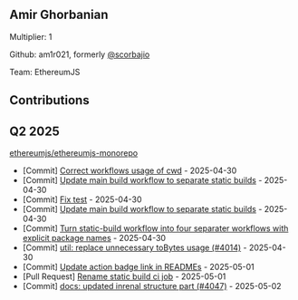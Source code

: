 
## Amir Ghorbanian
Multiplier: 1

Github: am1r021, formerly [@scorbajio](https://github.com/scorbajio)

Team: EthereumJS

## Contributions

## Q2 2025

[ethereumjs/ethereumjs-monorepo](https://github.com/ethereumjs/ethereumjs-monorepo)
* [Commit] [Correct workflows usage of cwd](https://github.com/ethereumjs/ethereumjs-monorepo/commit/f69c74e974138ae6018751e242cf6779b7b451fe) - 2025-04-30
* [Commit] [Update main build workflow to separate static builds](https://github.com/ethereumjs/ethereumjs-monorepo/commit/1486a1f0b5e3e6febf401d2c6ec14f332d3f8d34) - 2025-04-30
* [Commit] [Fix test](https://github.com/ethereumjs/ethereumjs-monorepo/commit/cd8342b105a0f67f20ebc3d825292afc98e97ae5) - 2025-04-30
* [Commit] [Update main build workflow to separate static builds](https://github.com/ethereumjs/ethereumjs-monorepo/commit/e28e769e9106d998db143b6385cfb20ea11e4fec) - 2025-04-30
* [Commit] [Turn static-build workflow into four separater workflows with explicit package names](https://github.com/ethereumjs/ethereumjs-monorepo/commit/574d73c5a6aa27b48612263206a11aa8f4fb0884) - 2025-04-30
* [Commit] [util: replace unnecessary toBytes usage (#4014)](https://github.com/ethereumjs/ethereumjs-monorepo/commit/c6deb4e6af67d3fe077416e3bd7903f7cc1d7c5a) - 2025-04-30
* [Commit] [Update action badge link in READMEs](https://github.com/ethereumjs/ethereumjs-monorepo/commit/d8b71a75fb36fdb1dc5c149ecbef2e1b781b49a6) - 2025-05-01
* [Pull Request] [Rename static build ci job](https://github.com/ethereumjs/ethereumjs-monorepo/pull/4050) - 2025-05-01
* [Commit] [docs: updated inrenal structure part (#4047)](https://github.com/ethereumjs/ethereumjs-monorepo/commit/32a55338397669c3863b85d337dca0aadccecf09) - 2025-05-02
